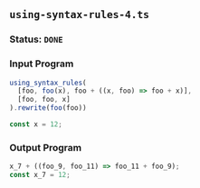 ## `using-syntax-rules-4.ts`

### Status: `DONE`

### Input Program

```typescript
using_syntax_rules(
  [foo, foo(x), foo + ((x, foo) => foo + x)],
  [foo, foo, x]
).rewrite(foo(foo))

const x = 12;
```

### Output Program

```typescript
x_7 + ((foo_9, foo_11) => foo_11 + foo_9);
const x_7 = 12;
```

